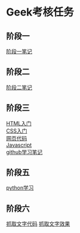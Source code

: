 # Geek考核任务
## 阶段一
[阶段一笔记](https://github.com/yms-geek/Tasks/blob/main/%E9%98%B6%E6%AE%B5%E4%B8%80.md)
## 阶段二
[阶段二笔记](https://github.com/Crystal-Amanda/Tasks/blob/main/%E9%98%B6%E6%AE%B5%E4%BA%8C.md)
## 阶段三
[HTML入门](https://github.com/Crystal-Amanda/Tasks/blob/main/HTML%E5%85%A5%E9%97%A8.md)<br>
[CSS入门](https://github.com/Crystal-Amanda/Tasks/blob/main/CSS%E5%85%A5%E9%97%A8.md)<br>
[网页代码](https://github.com/Crystal-Amanda/Tasks/blob/main/wangye.html)<BR>
[Javascript](https://github.com/Crystal-Amanda/Tasks/blob/main/JavaScript%E5%AD%A6%E4%B9%A0.md)<br>
[github学习笔记](https://github.com/Crystal-Amanda/Tasks/blob/main/GitHub%E4%BD%BF%E7%94%A8%E7%AC%94%E8%AE%B0.md)<br>
## 阶段五
[python学习](https://github.com/Crystal-Amanda/Tasks/blob/main/python_learn.md)<br>
## 阶段六
[抓取文字代码](https://github.com/Crystal-Amanda/Tasks/blob/main/%E6%8F%90%E5%8F%96geek%E6%8B%9B%E6%96%B0%E7%BD%91%E7%AB%99%E6%96%87%E5%AD%97)
[抓取文字效果](https://github.com/Crystal-Amanda/Tasks/blob/main/zhuaqu.html)
